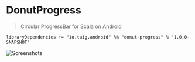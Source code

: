 # DonutProgress

> Circular ProgressBar for Scala on Android

`libraryDependencies += "io.taig.android" %% "donut-progress" % "1.0.0-SNAPSHOT"`

![Screenshots](http://taig.io/DonutProgress/screenshot.png)
